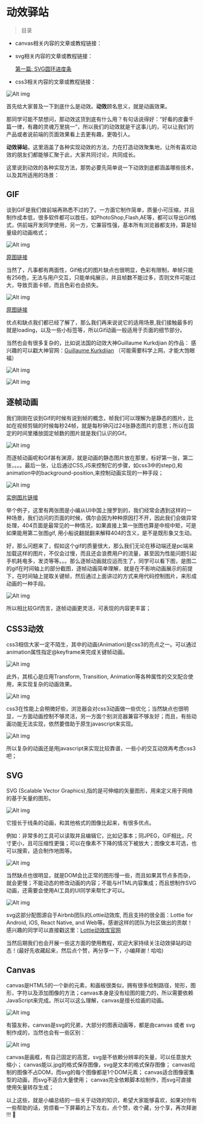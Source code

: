 # 动效驿站

>目录

- canvas相关内容的文章或教程链接：

- svg相关内容的文章或教程链接：

  [第一篇: SVG圆环进度条](https://github.com/OFED/motion-station/blob/master/motion/SVG/svg-progress-bar/SVG圆环进度条.md)

- css3相关内容的文章或教程链接：

![Alt img](https://raw.githubusercontent.com/OFED/motion-station/master/static/imgs/canvas01.gif)

首先给大家普及一下到底什么是动效。**动效**顾名思义，就是动画效果。

那同学可能不禁想问，那动效这货到底有什么用？有句话说得好：“好看的皮囊千篇一律，有趣的灵魂万里挑一”，所以我们的动效就是干这事儿的，可以让我们的产品或者说前端的页面效果看上去更有趣，更吸引人。

**动效驿站**，这里涵盖了各种实现动效的方法，力在打造动效聚集地，让所有喜欢动效的朋友们都能够汇聚于此，大家共同讨论，共同成长。

这里说到动效的各种实现方法，那势必要先简单说一下动效到底都涵盖哪些技术，以及其所适用的场景：
## GIF
谈到GIF是我们做前端再熟悉不过的了。一方面它制作简单，质量小可压缩，并且制作成本低，很多软件都可以胜任，如PhotoShop,Flash,AE等，都可以导出Gif格式，供前端开发同学使用，另一方，它兼容性强，基本所有浏览器都支持，算是轻量级的动画格式；

![Alt img](https://raw.githubusercontent.com/OFED/motion-station/master/static/imgs/04.gif)

[原图链接](http://img.ui.cn/data/file/0/4/5/1923540.gif)

当然了，凡事都有两面性，Gif格式的图片缺点也很明显，色彩有限制，单帧只能有256色，无法与用户交互，只能单纯展示，并且帧数不能过多，否则文件可能过大，导致页面卡顿，而且色彩也会损失。

![Alt img](https://raw.githubusercontent.com/OFED/motion-station/master/static/imgs/03.gif)

[原图链接](http://img.ui.cn/data/file/8/2/5/1923528.gif)

优点和缺点我们都已经了解了，那么我们再来说说它的适用场景,我们接触最多的就是loading，以及一些小标签等，所以Gif动画一般适用于页面的细节部分。

当然也会有很多复杂的，比如说法国的动效大神Guillaume Kurkdjian 的作品：
感兴趣的可以戳大神官网：[Guillaume Kurkdjian](https://guillaumekurkdjian.com/) （可能需要科学上网，才能大饱眼福）

![Alt img](https://raw.githubusercontent.com/OFED/motion-station/master/static/imgs/05.gif)

![Alt img](https://raw.githubusercontent.com/OFED/motion-station/master/static/imgs/07.gif)

## 逐帧动画
我们刚刚在谈到Gif的时候有说到帧的概念，帧我们可以理解为是静态的图片，比如在视频剪辑的时候每秒24帧，就是每秒钟闪过24张静态图片的意思；所以在固定的时间里播放固定帧数的图片就是我们认识的Gif。

![Alt img](https://raw.githubusercontent.com/OFED/motion-station/master/static/imgs/zhuzhen01.jpg)

而逐帧动画呢和Gif甚有渊源，就是动画的静态图片放在那里，标好第一张，第二张，。。。最后一张，让后通过CSS,JS来控制它的步骤，如css3中的step(),和animation中的background-position,来控制动画实现的一种手段；

![Alt img](https://raw.githubusercontent.com/OFED/motion-station/master/static/imgs/zhuzhen02.gif)

[实例图片链接](http://www.ui.cn/detail/93427.html)

举个例子，这里有两张图是小编从UI中国上搜罗到的，我们经常会遇到这样的一种场景，我们访问的页面的时候，偶尔会因为种种原因打不开，因此我们会做异常处理，404页面是最常见的一种情况，如果直接上第一张图也算是中规中矩，可是如果能用第二张图gif, 用小船说翻就翻来解释404的含义，是不是既形象又生动。

好，那么问题来了，假如这个gif的质量很大，那么我们无论在移动端还是pc端来加载这样的图片，不仅会过慢，而且还会浪费用户的流量，甚至因为性能问题引起手机耗电多，发烫等等。。。那么逐帧动画就应运而生了，同学可以看下图，是图二的gif在时间轴上的部分截图，逐帧动画简单理解，就是在不影响动画展示的前提下，在时间轴上提取关键帧，然后通过上面讲过的方式来用代码控制图片，来形成动画的一种手段。

![Alt img](https://raw.githubusercontent.com/OFED/motion-station/master/static/imgs/zhuzhen03.png)

所以相比较Gif而言，逐帧动画更灵活，可表现的内容更丰富；

## CSS3动效
css3相信大家一定不陌生，其中的动画(Animation)是css3的亮点之一。可以通过animation属性指定@keyframe来完成关键帧动画。

![Alt img](https://raw.githubusercontent.com/OFED/motion-station/master/static/imgs/css3-01.gif)

此外，其核心是应用Transform, Transition, Animation等各种属性的交叉配合使用，来实现复杂的动画效果。

![Alt img](https://raw.githubusercontent.com/OFED/motion-station/master/static/imgs/css3-02.gif)

css3在性能上会稍微好些，浏览器会对css3动画做一些优化；当然缺点也很明显，一方面动画控制不够灵活，另一方面个别浏览器兼容不够友好；而且，有些动画功能无法实现，依然要借助于原生javascript来实现。

![Alt img](https://raw.githubusercontent.com/OFED/motion-station/master/static/imgs/css3-03.gif)

所以复杂的动画还是用javascript来实现比较靠谱，一些小的交互动效再考虑css3吧；

## SVG
SVG (Scalable Vector Graphics),指的是可伸缩的矢量图形，用来定义用于网络的基于矢量的图形。

![Alt img](https://raw.githubusercontent.com/OFED/motion-station/master/static/imgs/svg01.gif)

它擅长于线条的动画，和其他格式的图像比起来，有很多优点。

例如：非常多的工具可以读取并且编辑它，比如记事本；同JPEG，GIF相比，尺寸更小，且可压缩性更强；可以在像素不下降的情况下被放大；图像文本可选，也可以搜索，适合制作地图等。

![Alt img](https://raw.githubusercontent.com/OFED/motion-station/master/static/imgs/svg02.gif)


当然缺点也很明显，就是DOM会比正常的图形慢一些，而且如果其节点多而杂，就会更慢；不能动态的修改动画的内容；不能与HTML内容集成；而且想制作SVG动画，还需要会使用AI工具的UI同学来帮忙才可以。

![Alt img](https://raw.githubusercontent.com/OFED/motion-station/master/static/imgs/svg04.gif)

svg这部分配图源自于Airbnb团队的Lottie动效库, 而且支持的很全面：Lottie for Android, iOS, React Native, and Web等。感谢这样的团队为社区做出的贡献！
感兴趣的同学可以直接戳这里：[Lottie动效库官网](http://airbnb.io/lottie/)

当然后期我们也会开展一些这方面的使用教程，欢迎大家持续关注动效驿站的动态！(最好先收藏起来，然后点个赞，再分享一下，小编拜谢！哈哈)

## Canvas
canvas是HTML5的一个新的元素，和画板很类似，拥有很多绘制路径，矩形，图形，字符以及添加图像的方法；canvas本身是没有绘图的能力的，所以需要依赖JavaScript来完成。所以可以这么理解，canvas是擅长绘画的动画。

![Alt img](https://raw.githubusercontent.com/OFED/motion-station/master/static/imgs/canvas02.gif)

有猿友称，canvas是svg的兄弟，大部分的图表动画等，都是由canvas 或者 svg制作成的，当然也会有一些区别：

![Alt img](https://raw.githubusercontent.com/OFED/motion-station/master/static/imgs/canvas03.gif)

canvas是画框，有自己固定的高宽，svg是不依赖分辨率的矢量，可以任意放大缩小；
canvas能以.jpg的格式保存图像，svg是文本的格式保存图像；
canvas绘制的图像不占DOM，而svg的每个图像都是1个DOM元素；
canvas适合图像密集型的动画，而svg不适合大量使用；
canvas完全依赖脚本绘制作，而svg可直接使用矢量转存生成；

以上这些，就是小编总结的一些关于动效的知识，希望大家能够喜欢，如果对你有一些帮助的话，劳烦看一下屏幕的上下左右，点个赞，收个藏，分个享，再次拜谢 !!! 🙏 
